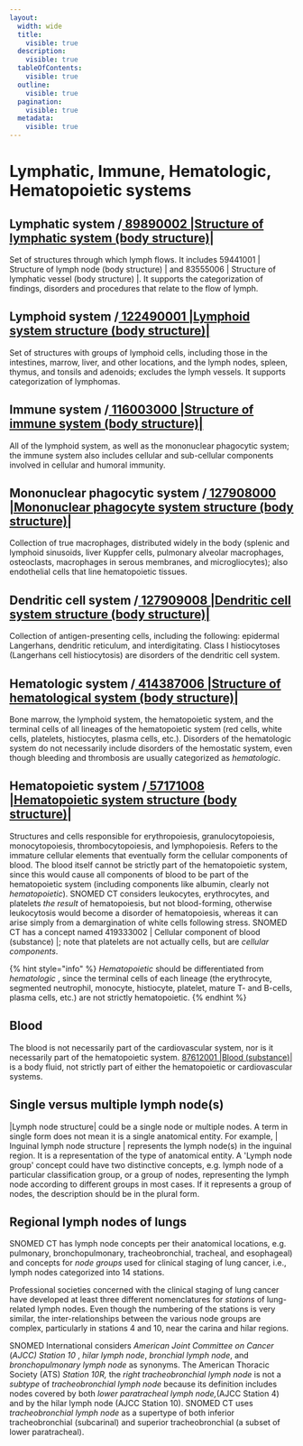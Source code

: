 ```yaml
---
layout:
  width: wide
  title:
    visible: true
  description:
    visible: true
  tableOfContents:
    visible: true
  outline:
    visible: true
  pagination:
    visible: true
  metadata:
    visible: true
---
```


# Lymphatic, Immune, Hematologic, Hematopoietic systems

## Lymphatic system /[ **89890002 |Structure of lymphatic system (body structure)|**](http://snomed.info/id/89890002)

Set of structures through which lymph flows. It includes 59441001 | Structure of lymph node (body structure) | and 83555006 | Structure of lymphatic vessel (body structure) |. It supports the categorization of findings, disorders and procedures that relate to the flow of lymph.

## Lymphoid system /[ 122490001 |Lymphoid system structure (body structure)|](http://snomed.info/id/122490001)

Set of structures with groups of lymphoid cells, including those in the intestines, marrow, liver, and other locations, and the lymph nodes, spleen, thymus, and tonsils and adenoids; excludes the lymph vessels. It supports categorization of lymphomas.

## Immune system /[ **116003000 |Structure of immune system (body structure)|**](http://snomed.info/id/116003000)

All of the lymphoid system, as well as the mononuclear phagocytic system; the immune system also includes cellular and sub-cellular components involved in cellular and humoral immunity.

## Mononuclear phagocytic system /[ **127908000 |Mononuclear phagocyte system structure (body structure)|**](http://snomed.info/id/127908000)

Collection of true macrophages, distributed widely in the body (splenic and lymphoid sinusoids, liver Kuppfer cells, pulmonary alveolar macrophages, osteoclasts, macrophages in serous membranes, and microgliocytes); also endothelial cells that line hematopoietic tissues.

## Dendritic cell system /[ **127909008 |Dendritic cell system structure (body structure)|**](http://snomed.info/id/127909008)

Collection of antigen-presenting cells, including the following: epidermal Langerhans, dendritic reticulum, and interdigitating. Class I histiocytoses (Langerhans cell histiocytosis) are disorders of the dendritic cell system.

## Hematologic system /[ **414387006 |Structure of hematological system (body structure)|**](http://snomed.info/id/414387006)

Bone marrow, the lymphoid system, the hematopoietic system, and the terminal cells of all lineages of the hematopoietic system (red cells, white cells, platelets, histiocytes, plasma cells, etc.). Disorders of the hematologic system do not necessarily include disorders of the hemostatic system, even though bleeding and thrombosis are usually categorized as _hematologic_.

## Hematopoietic system /[ **57171008 |Hematopoietic system structure (body structure)|**](http://snomed.info/id/57171008)

Structures and cells responsible for erythropoiesis, granulocytopoiesis, monocytopoiesis, thrombocytopoiesis, and lymphopoiesis. Refers to the immature cellular elements that eventually form the cellular components of blood. The blood itself cannot be strictly part of the hematopoietic system, since this would cause all components of blood to be part of the hematopoietic system (including components like albumin, clearly not _hematopoietic_). SNOMED CT considers leukocytes, erythrocytes, and platelets _the result_ of hematopoiesis, but not blood-forming, otherwise leukocytosis would become a disorder of hematopoiesis, whereas it can arise simply from a demargination of white cells following stress. SNOMED CT has a concept named 419333002 | Cellular component of blood (substance) |; note that platelets are not actually cells, but are _cellular components_.

{% hint style="info" %}
_Hematopoietic_ should be differentiated from _hematologic_ , since the terminal cells of each lineage (the erythrocyte, segmented neutrophil, monocyte, histiocyte, platelet, mature T- and B-cells, plasma cells, etc.) are not strictly hematopoietic.
{% endhint %}

## Blood

The blood is not necessarily part of the cardiovascular system, nor is it necessarily part of the hematopoietic system. [87612001 |Blood (substance)|](http://snomed.info/id/87612001) is a body fluid, not strictly part of either the hematopoietic or cardiovascular systems.

## Single versus multiple lymph node(s)

|Lymph node structure| could be a single node or multiple nodes. A term in single form does not mean it is a single anatomical entity. For example, | Inguinal lymph node structure | represents the lymph node(s) in the inguinal region. It is a representation of the type of anatomical entity. A 'Lymph node group' concept could have two distinctive concepts, e.g. lymph node of a particular classification group, or a group of nodes, representing the lymph node according to different groups in most cases. If it represents a group of nodes, the description should be in the plural form.

## Regional lymph nodes of lungs

SNOMED CT has lymph node concepts per their anatomical locations, e.g. pulmonary, bronchopulmonary, tracheobronchial, tracheal, and esophageal) and concepts for _node groups_ used for clinical staging of lung cancer, i.e., lymph nodes categorized into 14 stations.

Professional societies concerned with the clinical staging of lung cancer have developed at least three different nomenclatures for _stations_ of lung-related lymph nodes. Even though the numbering of the stations is very similar, the inter-relationships between the various node groups are complex, particularly in stations 4 and 10, near the carina and hilar regions.

SNOMED International considers _American Joint Committee on Cancer_ (_AJCC) Station 10_ , _hilar lymph node_, _bronchial lymph node_, and _bronchopulmonary lymph node_ as synonyms. The American Thoracic Society (ATS) _Station 10R,_ the _right tracheobronchial lymph node_ is not a _subtype_ of _tracheobronchial lymph node_ because its definition includes nodes covered by both _lower paratracheal lymph node,_(AJCC Station 4) and by the hilar lymph node (AJCC Station 10). SNOMED CT uses _tracheobronchial lymph node_ as a supertype of both inferior tracheobronchial (subcarinal) and superior tracheobronchial (a subset of lower paratracheal).
